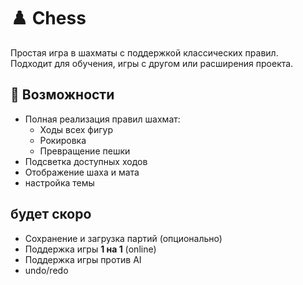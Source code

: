 # ♟️ Chess

Простая игра в шахматы с поддержкой классических правил.  
Подходит для обучения, игры с другом или расширения проекта.

## 🚀 Возможности
- Полная реализация правил шахмат:
  - Ходы всех фигур
  - Рокировка
  - Превращение пешки
- Подсветка доступных ходов
- Отображение шаха и мата
- настройка темы

## будет скоро
- Сохранение и загрузка партий (опционально)
- Поддержка игры **1 на 1** (online)
- Поддержка игры против AI
- undo/redo
